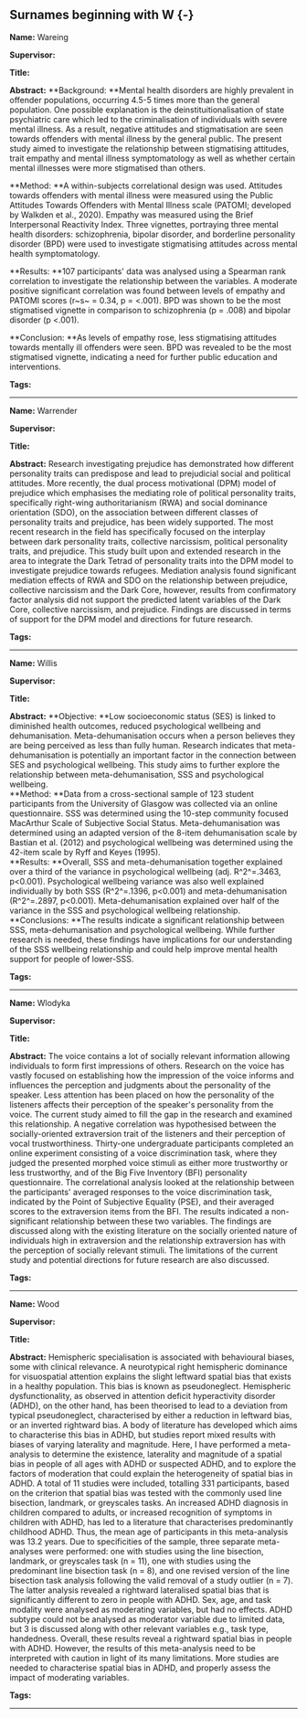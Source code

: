 



## Surnames beginning with W {-}

**Name:**  Wareing

**Supervisor:**  

**Title:** 

**Abstract:** **Background: **Mental health disorders are highly prevalent in offender populations, occurring 4.5-5 times more than the general population. One possible explanation is the deinstituitionalisation of state psychiatric care which led to the criminalisation of individuals with severe mental illness. As a result, negative attitudes and stigmatisation are seen towards offenders with mental illness by the general public. The present study aimed to investigate the relationship between stigmatising attitudes, trait empathy and mental illness symptomatology as well as whether certain mental illnesses were more stigmatised than others.<br>
**Method: **A within-subjects correlational design was used. Attitudes towards offenders with mental illness were measured using the Public Attitudes Towards Offenders with Mental Illness scale (PATOMI; developed by Walkden et al., 2020). Empathy was measured using the Brief Interpersonal Reactivity Index. Three vignettes, portraying three mental health disorders: schizophrenia, bipolar disorder, and borderline personality disorder (BPD) were used to investigate stigmatising attitudes across mental health symptomatology.<br>
**Results: **107 participants' data was analysed using a Spearman rank correlation to investigate the relationship between the variables. A moderate positive significant correlation was found between levels of empathy and PATOMI scores (r~s~ = 0.34, p = <.001). BPD was shown to be the most stigmatised vignette in comparison to schizophrenia (p = .008) and bipolar disorder (p <.001).<br>
**Conclusion: **As levels of empathy rose, less stigmatising attitudes towards mentally ill offenders were seen. BPD was revealed to be the most stigmatised vignette, indicating a need for further public education and interventions.

**Tags:** 

---



**Name:**  Warrender

**Supervisor:**  

**Title:** 

**Abstract:** Research investigating prejudice has demonstrated how different personality traits can predispose and lead to prejudicial social and political attitudes. More recently, the dual process motivational (DPM) model of prejudice which emphasises the mediating role of political personality traits, specifically right-wing authoritarianism (RWA) and social dominance orientation (SDO), on the association between different classes of personality traits and prejudice, has been widely supported. The most recent research in the field has specifically focused on the interplay between dark personality traits, collective narcissism, political personality traits, and prejudice. This study built upon and extended research in the area to integrate the Dark Tetrad of personality traits into the DPM model to investigate prejudice towards refugees. Mediation analysis found significant mediation effects of RWA and SDO on the relationship between prejudice, collective narcissism and the Dark Core, however, results from confirmatory factor analysis did not support the predicted latent variables of the Dark Core, collective narcissism, and prejudice. Findings are discussed in terms of support for the DPM model and directions for future research.

**Tags:** 

---




**Name:**  Willis

**Supervisor:**  

**Title:** 

**Abstract:** **Objective: **Low socioeconomic status (SES) is linked to diminished health outcomes, reduced psychological wellbeing and dehumanisation. Meta-dehumanisation occurs when a person believes they are being perceived as less than fully human. Research indicates that meta-dehumanisation is potentially an important factor in the connection between SES and psychological wellbeing. This study aims to further explore the relationship between meta-dehumanisation, SSS and psychological wellbeing.<br>**Method: **Data from a cross-sectional sample of 123 student participants from the University of Glasgow was collected via an online questionnaire. SSS was determined using the 10-step community focused MacArthur Scale of Subjective Social Status. Meta-dehumanisation was determined using an adapted version of the 8-item dehumanisation scale by Bastian et al. (2012) and psychological wellbeing was determined using the 42-item scale by Ryff and Keyes (1995).<br>**Results: **Overall, SSS and meta-dehumanisation together explained over a third of the variance in psychological wellbeing (adj. R^2^=.3463, p<0.001). Psychological wellbeing variance was also well explained individually by both SSS (R^2^=.1396, p<0.001) and meta-dehumanisation (R^2^=.2897, p<0.001). Meta-dehumanisation explained over half of the variance in the SSS and psychological wellbeing relationship.<br>**Conclusions: **The results indicate a significant relationship between SSS, meta-dehumanisation and psychological wellbeing. While further research is needed, these findings have implications for our understanding of the SSS wellbeing relationship and could help improve mental health support for people of lower-SSS.

**Tags:** 

---




**Name:**  Wlodyka

**Supervisor:**  

**Title:** 

**Abstract:** The voice contains a lot of socially relevant information allowing individuals to form first impressions of others. Research on the voice has vastly focused on establishing how the impression of the voice informs and influences the perception and judgments about the personality of the speaker. Less attention has been placed on how the personality of the listeners affects their perception of the speaker's personality from the voice. The current study aimed to fill the gap in the research and examined this relationship. A negative correlation was hypothesised between the socially-oriented extraversion trait of the listeners and their perception of vocal trustworthiness. Thirty-one undergraduate participants completed an online experiment consisting of a voice discrimination task, where they judged the presented morphed voice stimuli as either more trustworthy or less trustworthy, and of the Big Five Inventory (BFI) personality questionnaire. The correlational analysis looked at the relationship between the participants' averaged responses to the voice discrimination task, indicated by the Point of Subjective Equality (PSE), and their averaged scores to the extraversion items from the BFI. The results indicated a non-significant relationship between these two variables. The findings are discussed along with the existing literature on the socially oriented nature of individuals high in extraversion and the relationship extraversion has with the perception of socially relevant stimuli. The limitations of the current study and potential directions for future research are also discussed.

**Tags:** 

---




**Name:**  Wood

**Supervisor:**  

**Title:** 

**Abstract:** Hemispheric specialisation is associated with behavioural biases, some with clinical relevance. A neurotypical right hemispheric dominance for visuospatial attention explains the slight leftward spatial bias that exists in a healthy population. This bias is known as pseudoneglect. Hemispheric dysfunctionality, as observed in attention deficit hyperactivity disorder (ADHD), on the other hand, has been theorised to lead to a deviation from typical pseudoneglect, characterised by either a reduction in leftward bias, or an inverted rightward bias. A body of literature has developed which aims to characterise this bias in ADHD, but studies report mixed results with biases of varying laterality and magnitude. Here, I have performed a meta-analysis to determine the existence, laterality and magnitude of a spatial bias in people of all ages with ADHD or suspected ADHD, and to explore the factors of moderation that could explain the heterogeneity of spatial bias in ADHD. A total of 11 studies were included, totalling 331 participants, based on the criterion that spatial bias was tested with the commonly used line bisection, landmark, or greyscales tasks. An increased ADHD diagnosis in children compared to adults, or increased recognition of symptoms in children with ADHD, has led to a literature that characterises predominantly childhood ADHD. Thus, the mean age of participants in this meta-analysis was 13.2 years. Due to specificities of the sample, three separate meta-analyses were performed: one with studies using the line bisection, landmark, or greyscales task (n = 11), one with studies using the predominant line bisection task (n = 8), and one revised version of the line bisection task analysis following the valid removal of a study outlier (n = 7). The latter analysis revealed a rightward lateralised spatial bias that is significantly different to zero in people with ADHD. Sex, age, and task modality were analysed as moderating variables, but had no effects. ADHD subtype could not be analysed as moderator variable due to limited data, but   3 is discussed along with other relevant variables e.g., task type, handedness. Overall, these results reveal a rightward spatial bias in people with ADHD. However, the results of this meta-analysis need to be interpreted with caution in light of its many limitations. More studies are needed to characterise spatial bias in ADHD, and properly assess the impact of moderating variables.

**Tags:** 

---

